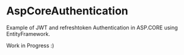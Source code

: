 # AspCoreAuthentication
Example of JWT and refreshtoken Authentication in ASP.CORE using EntityFramework.

Work in Progress :)
